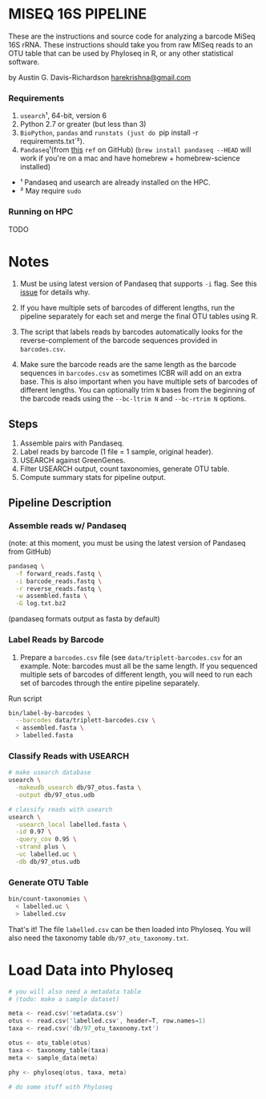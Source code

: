 # MISEQ 16S PIPELINE

These are the instructions and source code for analyzing a barcode MiSeq 16S
rRNA. These instructions should take you from raw MISeq reads to an OTU table
that can be used by Phyloseq in R, or any other statistical software.

by Austin G. Davis-Richardson <harekrishna@gmail.com>

### Requirements

1. `usearch`¹, 64-bit, version 6
2. Python 2.7 or greater (but less than 3)
3. `BioPython`, `pandas` and `runstats (just do `pip install -r requirements.txt`²).
4. `Pandaseq`¹(from [this]() `ref` on GitHub)
  (`brew install pandaseq --HEAD` will work if you're on a mac and have homebrew + homebrew-science installed)

- ¹ Pandaseq and usearch are already installed on the HPC.
- ² May require `sudo`

### Running on HPC

TODO

# Notes

1. Must be using latest version of Pandaseq that supports `-i` flag. See this
  [issue](https://github.com/neufeld/pandaseq/issues/45) for details why.

2. If you have multiple sets of barcodes of different lengths, run the pipeline
   separately for each set and merge the final OTU tables using R.

3. The script that labels reads by barcodes automatically looks for the
   reverse-complement of the barcode sequences provided in `barcodes.csv`.

4. Make sure the barcode reads are the same length as the barcode sequences in
   `barcodes.csv` as sometimes ICBR will add on an extra base. This is also
   important when you have multiple sets of barcodes of different lengths. You
   can optionally trim `N` bases from the beginning of the barcode reads using
   the `--bc-ltrim N` and `--bc-rtrim N` options.

## Steps

1. Assemble pairs with Pandaseq.
2. Label reads by barcode (1 file = 1 sample, original header).
3. USEARCH against GreenGenes.
4. Filter USEARCH output, count taxonomies, generate OTU table.
5. Compute summary stats for pipeline output.

## Pipeline Description

### Assemble reads w/ Pandaseq

(note: at this moment, you must be using the latest version of Pandaseq from GitHub)

```bash
pandaseq \
  -f forward_reads.fastq \
  -i barcode_reads.fastq \
  -r reverse_reads.fastq \
  -w assembled.fasta \
  -G log.txt.bz2
```

(pandaseq formats output as fasta by default)

### Label Reads by Barcode

1. Prepare a `barcodes.csv` file (see `data/triplett-barcodes.csv` for an
   example. Note: barcodes must all be the same length. If you sequenced
   multiple sets of barcodes of different length, you will need to run each set
   of barcodes through the entire pipeline separately.

Run script

```bash
bin/label-by-barcodes \
  --barcodes data/triplett-barcodes.csv \
  < assembled.fasta \
  > labelled.fasta
```

### Classify Reads with USEARCH

```bash
# make usearch database
usearch \
  -makeudb_usearch db/97_otus.fasta \
  -output db/97_otus.udb

# classify reads with usearch
usearch \
  -usearch_local labelled.fasta \
  -id 0.97 \
  -query_cov 0.95 \
  -strand plus \
  -uc labelled.uc \
  -db db/97_otus.udb
```

### Generate OTU Table

```bash
bin/count-taxonomies \
  < labelled.uc \
  > labelled.csv
```

That's it! The file `labelled.csv` can be then loaded into Phyloseq. You will
also need the taxonomy table `db/97_otu_taxonomy.txt`.

# Load Data into Phyloseq

```S
# you will also need a metadata table
# (todo: make a sample dataset)

meta <- read.csv('metadata.csv')
otus <- read.csv('labelled.csv', header=T, row.names=1)
taxa <- read.csv('db/97_otu_taxonomy.txt')

otus <- otu_table(otus)
taxa <- taxonomy_table(taxa)
meta <- sample_data(meta)

phy <- phyloseq(otus, taxa, meta)

# do some stuff with Phyloseq
```
